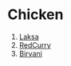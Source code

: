 # Chicken

1. [Laksa](/Recipes/Laksa.md)
2. [RedCurry](/Recipes/RedCurry.md)
3. [Biryani](/Recipes/Biryani.md)
